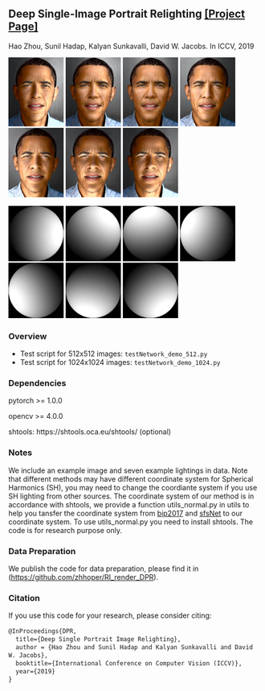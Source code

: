 <!--<h3><b>DPR</b></h3>-->
## <b>Deep Single-Image Portrait Relighting</b> [[Project Page]](http://zhhoper.github.io/dpr.html) <br>
Hao Zhou, Sunil Hadap, Kalyan Sunkavalli, David W. Jacobs. In ICCV, 2019

<p><img src="samples/obama_00.jpg" width="110px" >
<img src="samples/obama_01.jpg" width="110px" >
<img src="samples/obama_02.jpg" width="110x" >
<img src="samples/obama_03.jpg" width="110px" >
<img src="samples/obama_04.jpg" width="110px" >
<img src="samples/obama_05.jpg" width="110px" >
<img src="samples/obama_06.jpg" width="110px" >
</p>
<p><img src="samples/light_00.png" width="110px" >
<img src="samples/light_01.png" width="110px" >
<img src="samples/light_02.png" width="110x" >
<img src="samples/light_03.png" width="110px" >
<img src="samples/light_04.png" width="110px" >
<img src="samples/light_05.png" width="110px" >
<img src="samples/light_06.png" width="110px" >
</p>

### Overview
 - Test script for 512x512 images: `testNetwork_demo_512.py`
 - Test script for 1024x1024 images: `testNetwork_demo_1024.py`

### Dependencies ###
<p> pytorch >= 1.0.0 </p>
<p> opencv >= 4.0.0 </p>
<P> shtools: https://shtools.oca.eu/shtools/ (optional)</p>

### Notes
We include an example image and seven example lightings in data. Note that different methods may have different coordinate system for Spherical Harmonics (SH), you may need to change the coordiante system if you use SH lighting from other sources. The coordinate system of our method is in accordance with shtools, we provide a function utils_normal.py in utils to help you tansfer the coordinate system from [bip2017](https://gravis.dmi.unibas.ch/PMM/data/bip/) and [sfsNet](https://senguptaumd.github.io/SfSNet/) to our coordinate system. To use utils_normal.py you need to install shtools. The code is for research purpose only.

### Data Preparation
We publish the code for data preparation, please find it in (https://github.com/zhhoper/RI_render_DPR).

### Citation
If you use this code for your research, please consider citing:
```
@InProceedings{DPR,
  title={Deep Single Portrait Image Relighting},
  author = {Hao Zhou and Sunil Hadap and Kalyan Sunkavalli and David W. Jacobs},
  booktitle={International Conference on Computer Vision (ICCV)},
  year={2019}
}
```
